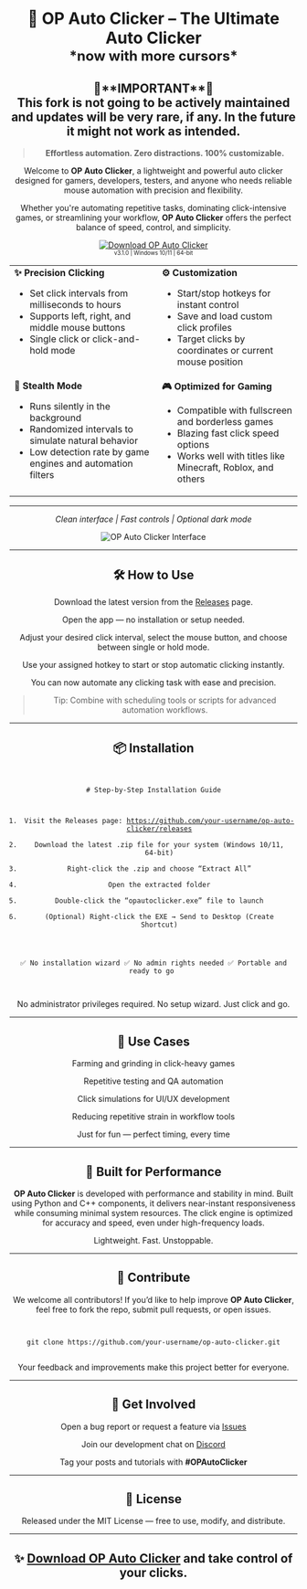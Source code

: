 
<h1 align="center">🌟 OP Auto Clicker – The Ultimate Auto Clicker <br><font size="5px">*now with more cursors*</font></h1>

<h2 align="center"> 🔴**IMPORTANT**🔴<br>This fork is not going to be actively maintained and updates will be very rare, if any. In the future it might not work as intended.</h2>

<blockquote align="center"><b>Effortless automation. Zero distractions. 100% customizable.</b></blockquote>

<p align="center">Welcome to <b>OP Auto Clicker</b>, a lightweight and powerful auto clicker designed for gamers, developers, testers, and anyone who needs reliable mouse automation with precision and flexibility.</p>

<p align="center">Whether you're automating repetitive tasks, dominating click-intensive games, or streamlining your workflow, <b>OP Auto Clicker</b> offers the perfect balance of speed, control, and simplicity.</p>

<p align="center">
  <a href="https://github.com/memtx/OP-Auto-Clicker-with-multiple-clicks/releases">
    <img src="https://img.shields.io/badge/⬇️_DOWNLOAD_OP_AUTO_CLICKER-0055FF?style=for-the-badge&logo=github&logoColor=white&labelColor=0A2463&color=white" alt="Download OP Auto Clicker">
  </a>
  <br>
  <sub><sup>v3.1.0 | Windows 10/11 | 64-bit</sup></sub>
</p>

<table style="width:100%; border-spacing: 20px 10px;">
  <tr>
    <td valign="top"><b>✨ Precision Clicking</b>
      <ul>
        <li>Set click intervals from milliseconds to hours</li>
        <li>Supports left, right, and middle mouse buttons</li>
        <li>Single click or click-and-hold mode</li>
      </ul>
    </td>
    <td valign="top"><b>⚙️ Customization</b>
      <ul>
        <li>Start/stop hotkeys for instant control</li>
        <li>Save and load custom click profiles</li>
        <li>Target clicks by coordinates or current mouse position</li>
      </ul>
    </td>
  </tr>
  <tr>
    <td valign="top"><b>🧠 Stealth Mode</b>
      <ul>
        <li>Runs silently in the background</li>
        <li>Randomized intervals to simulate natural behavior</li>
        <li>Low detection rate by game engines and automation filters</li>
      </ul>
    </td>
    <td valign="top"><b>🎮 Optimized for Gaming</b>
      <ul>
        <li>Compatible with fullscreen and borderless games</li>
        <li>Blazing fast click speed options</li>
        <li>Works well with titles like Minecraft, Roblox, and others</li>
      </ul>
    </td>
  </tr>
</table>

<hr>

<p align="center"><i>Clean interface | Fast controls | Optional dark mode</i></p>

<p align="center">
  <img src="https://i.postimg.cc/zvkF6XP4/65e70f079cfef-op-auto-clicker-2-screenshot1.webp" alt="OP Auto Clicker Interface">
</p>

<hr>

<h2 align="center">🛠️ How to Use</h2>

<div align="center">
  <p>Download the latest version from the <a href="https://github.com/your-username/op-auto-clicker/releases">Releases</a> page.</p>
  <p>Open the app — no installation or setup needed.</p>
  <p>Adjust your desired click interval, select the mouse button, and choose between single or hold mode.</p>
  <p>Use your assigned hotkey to start or stop automatic clicking instantly.</p>
  <p>You can now automate any clicking task with ease and precision.</p>
  <blockquote>Tip: Combine with scheduling tools or scripts for advanced automation workflows.</blockquote>
</div>

<hr>

<h2 align="center">📦 Installation</h2>

<div align="center">
  <pre style="display: inline-block; text-align: center;"><code style="display: inline-block; text-align: center;">
# Step-by-Step Installation Guide

1. Visit the Releases page: https://github.com/your-username/op-auto-clicker/releases
2. Download the latest .zip file for your system (Windows 10/11, 64-bit)
3. Right-click the .zip and choose “Extract All”
4. Open the extracted folder
5. Double-click the “opautoclicker.exe” file to launch
6. (Optional) Right-click the EXE → Send to Desktop (Create Shortcut)

✅ No installation wizard
✅ No admin rights needed
✅ Portable and ready to go
</code></pre>
  <p>No administrator privileges required. No setup wizard. Just click and go.</p>
</div>

<hr>

<h2 align="center">🧪 Use Cases</h2>

<div align="center">
  <p>Farming and grinding in click-heavy games</p>
  <p>Repetitive testing and QA automation</p>
  <p>Click simulations for UI/UX development</p>
  <p>Reducing repetitive strain in workflow tools</p>
  <p>Just for fun — perfect timing, every time</p>
</div>

<hr>

<h2 align="center">🧠 Built for Performance</h2>

<p align="center"><b>OP Auto Clicker</b> is developed with performance and stability in mind. Built using Python and C++ components, it delivers near-instant responsiveness while consuming minimal system resources. The click engine is optimized for accuracy and speed, even under high-frequency loads.</p>

<p align="center">Lightweight. Fast. Unstoppable.</p>

<hr>

<h2 align="center">🤝 Contribute</h2>

<div align="center">
  <p>We welcome all contributors! If you’d like to help improve <b>OP Auto Clicker</b>, feel free to fork the repo, submit pull requests, or open issues.</p>
  <pre style="display: inline-block; text-align: center;"><code style="display: inline-block; text-align: center;">
git clone https://github.com/your-username/op-auto-clicker.git
</code></pre>
  <p>Your feedback and improvements make this project better for everyone.</p>
</div>

<hr>

<h2 align="center">💬 Get Involved</h2>

<div align="center">
  <p>Open a bug report or request a feature via <a href="https://github.com/your-username/op-auto-clicker/issues">Issues</a></p>
  <p>Join our development chat on <a href="https://discord.gg/your-server">Discord</a></p>
  <p>Tag your posts and tutorials with <b>#OPAutoClicker</b></p>
</div>

<hr>

<h2 align="center">📜 License</h2>

<p align="center">Released under the MIT License — free to use, modify, and distribute.</p>

<hr>

<h2 align="center">✨ <a href="https://github.com/your-username/op-auto-clicker/releases">Download OP Auto Clicker</a> and take control of your clicks.</h2>
